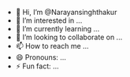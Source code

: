 - 👋 Hi, I’m @Narayansinghthakur
- 👀 I’m interested in ...
- 🌱 I’m currently learning ...
- 💞️ I’m looking to collaborate on ...
- 📫 How to reach me ...
- 😄 Pronouns: ...
- ⚡ Fun fact: ...

<!---
Narayansinghthakur/Narayansinghthakur is a ✨ special ✨ repository because its `README.md` (this file) appears on your GitHub profile.
You can click the Preview link to take a look at your chang
